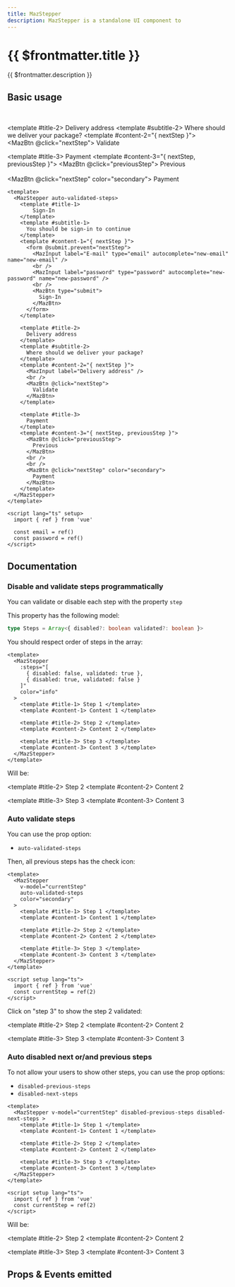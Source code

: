 ```yaml
---
title: MazStepper
description: MazStepper is a standalone UI component to
---
```


# {{ $frontmatter.title }}

{{ $frontmatter.description }}

<!--@include: ./../mixins/getting-started.md-->

## Basic usage

<br />

<MazStepper auto-validated-steps>
  <template #title-1>
      Sign-In
  </template>
  <template #subtitle-1>
    You should be sign-in to continue
  </template>
  <template #content-1="{ nextStep }">
    <form @submit.prevent="nextStep">
      <MazInput v-model="email" label="E-mail" type="email" autocomplete="new-email" name="new-email" />
      <br />
      <MazInput v-model="password" label="password" type="password" autocomplete="new-password" name="new-password" />
      <br />
      <MazBtn type="submit">
        Sign-In
      </MazBtn>
    </form>
  </template>

  <template #title-2>
    Delivery address
  </template>
  <template #subtitle-2>
    Where should we deliver your package?
  </template>
  <template #content-2="{ nextStep }">
    <MazInput label="Delivery address" />
    <br />
    <MazBtn @click="nextStep">
      Validate
    </MazBtn>
  </template>

  <template #title-3>
    Payment
  </template>
  <template #content-3="{ nextStep, previousStep }">
    <MazBtn @click="previousStep">
      Previous
    </MazBtn>
    <br />
    <br />
    <MazBtn @click="nextStep" color="secondary">
      Payment
    </MazBtn>
  </template>
</MazStepper>

```vue
<template>
  <MazStepper auto-validated-steps>
    <template #title-1>
        Sign-In
    </template>
    <template #subtitle-1>
      You should be sign-in to continue
    </template>
    <template #content-1="{ nextStep }">
      <form @submit.prevent="nextStep">
        <MazInput label="E-mail" type="email" autocomplete="new-email" name="new-email" />
        <br />
        <MazInput label="password" type="password" autocomplete="new-password" name="new-password" />
        <br />
        <MazBtn type="submit">
          Sign-In
        </MazBtn>
      </form>
    </template>

    <template #title-2>
      Delivery address
    </template>
    <template #subtitle-2>
      Where should we deliver your package?
    </template>
    <template #content-2="{ nextStep }">
      <MazInput label="Delivery address" />
      <br />
      <MazBtn @click="nextStep">
        Validate
      </MazBtn>
    </template>

    <template #title-3>
      Payment
    </template>
    <template #content-3="{ nextStep, previousStep }">
      <MazBtn @click="previousStep">
        Previous
      </MazBtn>
      <br />
      <br />
      <MazBtn @click="nextStep" color="secondary">
        Payment
      </MazBtn>
    </template>
  </MazStepper>
</template>

<script lang="ts" setup>
  import { ref } from 'vue'

  const email = ref()
  const password = ref()
</script>
```

## Documentation

### Disable and validate steps programmatically

You can validate or disable each step with the property `step`

This property has the following model:

```ts
type Steps = Array<{ disabled?: boolean validated?: boolean }>
```

You should respect order of steps in the array:

```vue
<template>
  <MazStepper
    :steps="[
      { disabled: false, validated: true },
      { disabled: true, validated: false }
    ]"
    color="info"
  >
    <template #title-1> Step 1 </template>
    <template #content-1> Content 1 </template>

    <template #title-2> Step 2 </template>
    <template #content-2> Content 2 </template>

    <template #title-3> Step 3 </template>
    <template #content-3> Content 3 </template>
  </MazStepper>
</template>
```

Will be:

<MazStepper :steps="[ { disabled: false, validated: true }, { disabled: true, validated: false } ]" color="info">
  <template #title-1> Step 1 </template>
  <template #content-1> Content 1 </template>

  <template #title-2> Step 2 </template>
  <template #content-2> Content 2 </template>

  <template #title-3> Step 3 </template>
  <template #content-3> Content 3 </template>
</MazStepper>

### Auto validate steps

You can use the prop option:

- `auto-validated-steps`

Then, all previous steps has the check icon:

```vue
<template>
  <MazStepper
    v-model="currentStep"
    auto-validated-steps
    color="secondary"
  >
    <template #title-1> Step 1 </template>
    <template #content-1> Content 1 </template>

    <template #title-2> Step 2 </template>
    <template #content-2> Content 2 </template>

    <template #title-3> Step 3 </template>
    <template #content-3> Content 3 </template>
  </MazStepper>
</template>

<script setup lang="ts">
  import { ref } from 'vue'
  const currentStep = ref(2)
</script>
```

Click on "step 3" to show the step 2 validated:

<MazStepper v-model="currentStep" auto-validated-steps color="secondary">
  <template #title-1> Step 1 </template>
  <template #content-1> Content 1 </template>

  <template #title-2> Step 2 </template>
  <template #content-2> Content 2 </template>

  <template #title-3> Step 3 </template>
  <template #content-3> Content 3 </template>
</MazStepper>

### Auto disabled next or/and previous steps

To not allow your users to show other steps, you can use the prop options:

- `disabled-previous-steps`
- `disabled-next-steps`

```vue
<template>
  <MazStepper v-model="currentStep" disabled-previous-steps disabled-next-steps >
    <template #title-1> Step 1 </template>
    <template #content-1> Content 1 </template>

    <template #title-2> Step 2 </template>
    <template #content-2> Content 2 </template>

    <template #title-3> Step 3 </template>
    <template #content-3> Content 3 </template>
  </MazStepper>
</template>

<script setup lang="ts">
  import { ref } from 'vue'
  const currentStep = ref(2)
</script>
```

Will be:

<MazStepper v-model="currentStep" disabled-previous-steps disabled-next-steps>
  <template #title-1> Step 1 </template>
  <template #content-1> Content 1 </template>

  <template #title-2> Step 2 </template>
  <template #content-2> Content 2 </template>

  <template #title-3> Step 3 </template>
  <template #content-3> Content 3 </template>
</MazStepper>

<script setup lang="ts">
  import { ref } from 'vue'
  const currentStep = ref(2)

  const email = ref()
  const password = ref()
</script>

## Props & Events emitted

<ComponentPropDoc component="MazStepper" />
